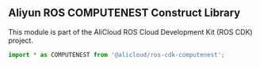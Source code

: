 ## Aliyun ROS COMPUTENEST Construct Library

This module is part of the AliCloud ROS Cloud Development Kit (ROS CDK) project.

```python
import * as COMPUTENEST from '@alicloud/ros-cdk-computenest';
```
